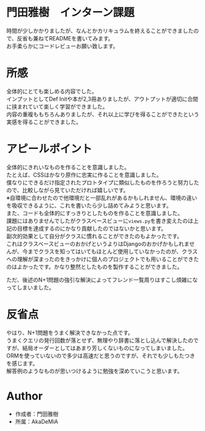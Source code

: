 # 門田雅樹　インターン課題

時間が少しかかりましたが、なんとかカリキュラムを終えることができましたので、反省も兼ねてREADMEを書いてみます。<br>
お手柔らかにコードレビューお願い致します。

# 所感

全体的にとても楽しめる内容でした。<br>
インプットとしてDef Initや本が2,3冊ありましたが、アウトプットが適切に合間に挟まれていて楽しく学習ができました。<br>
内容の重複ももちろんありましたが、それ以上に学びを得ることができたという実感を得ることができました。

# アピールポイント

全体的にきれいなものを作ることを意識しました。<br>
たとえば、CSSはかなり原作に忠実に作ることを意識しました。<br>
僕なりにできるだけ指定されたプロトタイプに類似したものを作ろうと努力したので、比較しながら見ていただければ嬉しいです。<br>
※自環境に合わせたので他環境だと一部乱れがあるかもしれません、環境の違いを吸収できるように、これを書いたら少し詰めてみようと思います。<br>
また、コードも全体的にすっきりとしたものを作ることを意識しました。<br>
課題にはありませんでしたがクラスベースビューに`views.py`を書き変えたのは上記の目標を達成するのにかなり貢献したのではないかと思います。<br>
副次的効果として自分がクラスに慣れることができたのもよかったです。<br>
これはクラスベースビューのおかげというよりはDjangoのおかげかもしれませんが、今までクラスを知ってはいてもほとんど使用していなかったのが、クラスへの理解が深まったのをきっかけに個人のプロジェクトでも用いることができたのはよかったです。かなり整然としたものを製作することができました。

ただ、後述のN+1問題の強引な解決によってフレンド一覧周りはすこし煩雑になってしまいました。

# 反省点

やはり、N+1問題をうまく解決できなかった点です。<br>
うまくクエリの発行回数が落とせず、無理やり辞書に落とし込んで解決したのですが、結局オーダーとしてはあまり芳しくないものになってしまいました。<br>
ORMを使っていないので多少は高速だと思うのですが、それでも少しもたつきを感じます。<br>
解答例のようなものが思いつけるように勉強を深めていこうと思います。


# Author


* 作成者：門田雅樹
* 所属：AkaDeMiA
